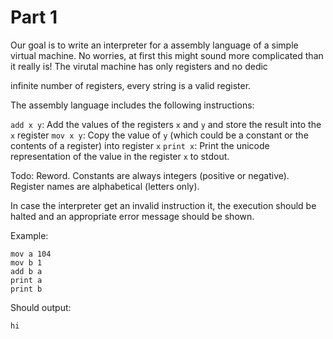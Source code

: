 # Part 1

Our goal is to write an interpreter for a assembly language of a simple virtual machine. No worries, at first this might sound more complicated than it really is! The virutal machine has only registers and no dedic

infinite number of registers, every string is a valid register.

The assembly language includes the following instructions:

`add x y`: Add the values of the registers `x` and `y` and store the result into the `x` register
`mov x y`: Copy the value of `y` (which could be a constant or the contents of a register) into register `x`
`print x`: Print the unicode representation of the value in the register `x` to stdout.

Todo: Reword. Constants are always integers (positive or negative). Register names are alphabetical (letters only). 

In case the interpreter get an invalid instruction it, the execution should be halted and an appropriate error message should be shown.

Example:

```
mov a 104
mov b 1
add b a
print a
print b
```

Should output:

```
hi
```
